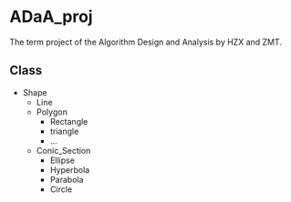 # ADaA_proj

The term project of the Algorithm Design and Analysis by HZX and ZMT.

## Class
- Shape
  - Line
  - Polygon
    - Rectangle
    - triangle
    - ...
  - Conic_Section
    - Ellipse
    - Hyperbola
    - Parabola
    - Circle